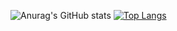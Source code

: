 ![Anurag's GitHub stats](https://github-readme-stats.vercel.app/api?username=limoest&show_icons=true&theme=cobalt2)
[![Top Langs](https://github-readme-stats.vercel.app/api/top-langs/?username=limoest&layout=compact&theme=cobalt)](https://github.com/anuraghazra/github-readme-stats)
